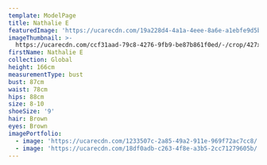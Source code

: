 ```yaml
---
template: ModelPage
title: Nathalie E
featuredImage: 'https://ucarecdn.com/19a228d4-4a1a-4eee-8a6e-a1ebfe9d5b08/'
imageThumbnail: >-
  https://ucarecdn.com/ccf31aad-79c8-4276-9fb9-be87b861f0ed/-/crop/427x534/0,0/-/preview/
firstName: Nathalie E
collection: Global
height: 166cm
measurementType: bust
bust: 87cm
waist: 78cm
hips: 88cm
size: 8-10
shoeSize: '9'
hair: Brown
eyes: Brown
imagePortfolio:
  - image: 'https://ucarecdn.com/1233507c-2a85-49a2-911e-969f72ac7cc8/'
  - image: 'https://ucarecdn.com/18df0adb-c263-4f8e-a3b5-2cc71279605b/'
---
```


